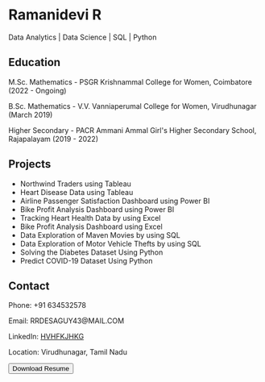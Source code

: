 <!DOCTYPE html>
<html lang="en">
<head>
  <meta charset="UTF-8">
  <meta name="viewport" content="width=device-width, initial-scale=1.0">
  <title>Portfolio - Ramanidevi R</title>
  <link rel="stylesheet" href="styles.css">
</head>
<body>
  <div class="container">
    <div class="card">
      <div class="front">
        <h1>Ramanidevi R</h1>
        <p>Data Analytics | Data Science | SQL | Python</p>
      </div>
      <div class="back">
        <h2>Education</h2>
        <p>M.Sc. Mathematics - PSGR Krishnammal College for Women, Coimbatore (2022 - Ongoing)</p>
        <p>B.Sc. Mathematics - V.V. Vanniaperumal College for Women, Virudhunagar (March 2019)</p>
        <p>Higher Secondary - PACR Ammani Ammal Girl's Higher Secondary School, Rajapalayam (2019 - 2022)</p>
        <h2>Projects</h2>
        <ul>
          <li>Northwind Traders using Tableau</li>
          <li>Heart Disease Data using Tableau</li>
          <li>Airline Passenger Satisfaction Dashboard using Power BI</li>
          <li>Bike Profit Analysis Dashboard using Power BI</li>
          <li>Tracking Heart Health Data by using Excel</li>
          <li>Bike Profit Analysis Dashboard using Excel</li>
          <li>Data Exploration of Maven Movies by using SQL</li>
          <li>Data Exploration of Motor Vehicle Thefts by using SQL</li>
          <li>Solving the Diabetes Dataset Using Python</li>
          <li>Predict COVID-19 Dataset Using Python</li>
        </ul>
        <h2>Contact</h2>
        <p>Phone: +91 634532578</p>
        <p>Email: RRDESAGUY43@MAIL.COM</p>
        <p>LinkedIn: <a href="#" target="_blank">HVHFKJHKG</a></p>
        <p>Location: Virudhunagar, Tamil Nadu</p>
        <a href="resume.pdf" download><button>Download Resume</button></a>
      </div>
    </div>
  </div>
  
  <script src="script.js"></script>
</body>
</html>

